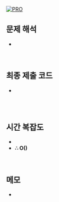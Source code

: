 [![PRO]][Link]

## 문제 해석

-

<br>

## 최종 제출 코드

-

```js

```

<br>

## 시간 복잡도

-
-   **∴ O()**

<br>

## 메모

-

<!---------------------------------------------------------------------------->

[PRO]: https://github.com/GoSSaChin/algorithm-js/assets/107768516/67c43b52-bc3f-4571-a249-5519021afbb0
[Link]: https://school.programmers.co.kr/learn/courses/30/lessons/68936
